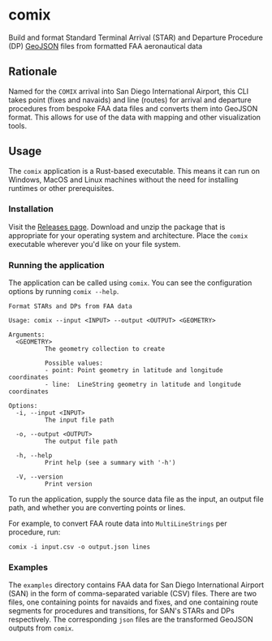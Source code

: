 # comix

Build and format Standard Terminal Arrival (STAR) and Departure Procedure (DP) [GeoJSON](https://geojson.org/) files from formatted FAA aeronautical data

## Rationale

Named for the `COMIX` arrival into San Diego International Airport, this CLI takes point (fixes and navaids) and line (routes) for arrival and departure procedures from bespoke FAA data files and converts them into GeoJSON format. This allows for use of the data with mapping and other visualization tools.

## Usage

The `comix` application is a Rust-based executable. This means it can run on Windows, MacOS and Linux machines without the need for installing runtimes or other prerequisites.

### Installation

Visit the [Releases page](https://github.com/brianknight10/comix/releases). Download and unzip the package that is appropriate for your operating system and architecture. Place the `comix` executable wherever you'd like on your file system.

### Running the application

The application can be called using `comix`. You can see the configuration options by running `comix --help`.

```
Format STARs and DPs from FAA data

Usage: comix --input <INPUT> --output <OUTPUT> <GEOMETRY>

Arguments:
  <GEOMETRY>
          The geometry collection to create

          Possible values:
          - point: Point geometry in latitude and longitude coordinates
          - line:  LineString geometry in latitude and longitude coordinates

Options:
  -i, --input <INPUT>
          The input file path

  -o, --output <OUTPUT>
          The output file path

  -h, --help
          Print help (see a summary with '-h')

  -V, --version
          Print version
```

To run the application, supply the source data file as the input, an output file path, and whether you are converting points or lines.

For example, to convert FAA route data into `MultiLineStrings` per procedure, run:

```
comix -i input.csv -o output.json lines
```

### Examples

The `examples` directory contains FAA data for San Diego International Airport (SAN) in the form of comma-separated variable (CSV) files. There are two files, one containing points for navaids and fixes, and one containing route segments for procedures and transitions, for SAN's STARs and DPs respectively. The corresponding `json` files are the transformed GeoJSON outputs from `comix`. 